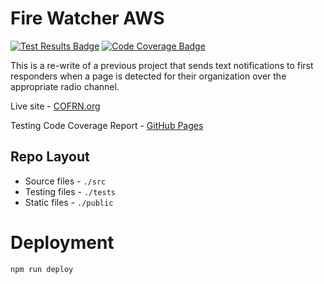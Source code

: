 # Fire Watcher AWS

[![Test Results Badge](https://img.shields.io/endpoint?url=https%3A%2F%2Fklawil.github.io%2Ffire-watcher-aws%2FtestResults.json)](https://klawil.github.io/fire-watcher-aws/)
[![Code Coverage Badge](https://img.shields.io/endpoint?url=https%3A%2F%2Fklawil.github.io%2Ffire-watcher-aws%2Fcoverage.json)](https://klawil.github.io/fire-watcher-aws/coverage/)

This is a re-write of a previous project that sends text notifications to first responders when a
page is detected for their organization over the appropriate radio channel.

Live site - [COFRN.org](https://cofrn.org)

Testing Code Coverage Report - [GitHub Pages](https://klawil.github.io/fire-watcher-aws/coverage/)

## Repo Layout

- Source files - `./src`
- Testing files - `./tests`
- Static files - `./public`

# Deployment

```bash
npm run deploy
```
